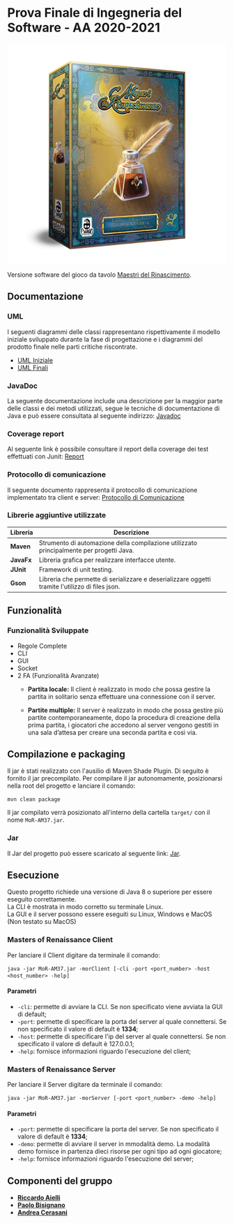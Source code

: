 # Prova Finale di Ingegneria del Software - AA 2020-2021
![alt text](src/main/resources/Masters-of-Renaissance_box3D.png)

Versione software del gioco da tavolo [Maestri del Rinascimento](http://www.craniocreations.it/prodotto/masters-of-renaissance/).

## Documentazione

### UML
I seguenti diagrammi delle classi rappresentano rispettivamente il modello iniziale sviluppato durante la fase di progettazione e i diagrammi del prodotto finale nelle parti critiche riscontrate.
- [UML Iniziale](https://github.com/PaoloBisignano/ingswAM2021-Aielli-Bisignano-Cerasani/blob/master/deliveries/uml/initial_uml_model.png)
- [UML Finali](https://github.com/PaoloBisignano/ingswAM2021-Aielli-Bisignano-Cerasani/tree/master/deliveries/uml)

### JavaDoc
La seguente documentazione include una descrizione per la maggior parte delle classi e dei metodi utilizzati, segue le tecniche di documentazione di Java e può essere consultata al seguente indirizzo: [Javadoc](https://github.com/PaoloBisignano/ingswAM2021-Aielli-Bisignano-Cerasani/tree/master/deliveries/javadoc/index.html)

### Coverage report
Al seguente link è possibile consultare il report della coverage dei test effettuati con Junit: [Report](https://github.com/PaoloBisignano/ingswAM2021-Aielli-Bisignano-Cerasani/tree/master/deliveries/report/CoverageReport.JPG)

### Protocollo di comunicazione
Il seguente documento rappresenta il protocollo di comunicazione implementato tra client e server: [Protocollo di Comunicazione](https://github.com/PaoloBisignano/ingswAM2021-Aielli-Bisignano-Cerasani/tree/master/deliveries/communication/CommunicationProtocol.pdf)

### Librerie aggiuntive utilizzate
|Libreria|Descrizione|
|---------------|-----------|
|__Maven__|Strumento di automazione della compilazione utilizzato principalmente per progetti Java.|
|__JavaFx__|Libreria grafica per realizzare interfacce utente.|
|__JUnit__|Framework di unit testing.|
|__Gson__|Libreria che permette di serializzare e deserializzare oggetti tramite l'utilizzo di files json.|

## Funzionalità
### Funzionalità Sviluppate
- Regole Complete
- CLI
- GUI
- Socket
- 2 FA (Funzionalità Avanzate)
    - __Partita locale:__ Il client è realizzato in modo che possa gestire la partita in solitario senza effettuare
      una connessione con il server.

    - __Partite multiple:__  Il server è realizzato in modo che possa gestire più partite contemporaneamente,
      dopo la procedura di creazione della prima partita, i giocatori che accedono al server vengono gestiti
      in una sala d’attesa per creare una seconda partita e così via.

## Compilazione e packaging
Il jar è stati realizzato con l'ausilio di Maven Shade Plugin.
Di seguito è fornito il jar precompilato.
Per compilare il jar autonomamente, posizionarsi nella root del progetto e lanciare il comando:
```
mvn clean package
```
Il jar compilato verrà posizionato all'interno della cartella ```target/``` con il nome
```MoR-AM37.jar```.

### Jar
Il Jar del progetto può essere scaricato al seguente link: [Jar](https://github.com/PaoloBisignano/ingswAM2021-Aielli-Bisignano-Cerasani/tree/master/deliveries/jar/MoR-AM37.jar).


## Esecuzione
Questo progetto richiede una versione di Java 8 o superiore per essere eseguito correttamente.<br/>
La CLI è mostrata in modo corretto su terminale Linux.<br/>
La GUI e il server possono essere eseguiti su Linux, Windows e MacOS (Non testato su MacOS)<br/>

### Masters of Renaissance Client
Per lanciare il Client digitare da terminale il comando:
```
java -jar MoR-AM37.jar -morClient [-cli -port <port_number> -host <host_number> -help]
```
#### Parametri
- `-cli`: permette di avviare la CLI. Se non specificato viene avviata la GUI di default;
- `-port`: permette di specificare la porta del server al quale connettersi. Se non specificato il valore di default è __1334__;
- `-host`: permette di specificare l'ip del server al quale connettersi. Se non specificato il valore di default è 127.0.0.1;
- `-help`: fornisce informazioni riguardo l'esecuzione del client;

### Masters of Renaissance Server
Per lanciare il Server digitare da terminale il comando:
```
java -jar MoR-AM37.jar -morServer [-port <port_number> -demo -help]
```
#### Parametri
- `-port`: permette di specificare la porta del server. Se non specificato il valore di default è __1334__;
- `-demo`: permette di avviare il server in mmodalità demo. La modalità demo fornisce in partenza dieci risorse per ogni tipo ad ogni giocatore;
- `-help`: fornisce informazioni riguardo l'esecuzione del server;

## Componenti del gruppo
- [__Riccardo Aielli__](https://github.com/riccardoaielli)
- [__Paolo Bisignano__](https://github.com/PaoloBisignano)
- [__Andrea Cerasani__](https://github.com/andreacerasani)
